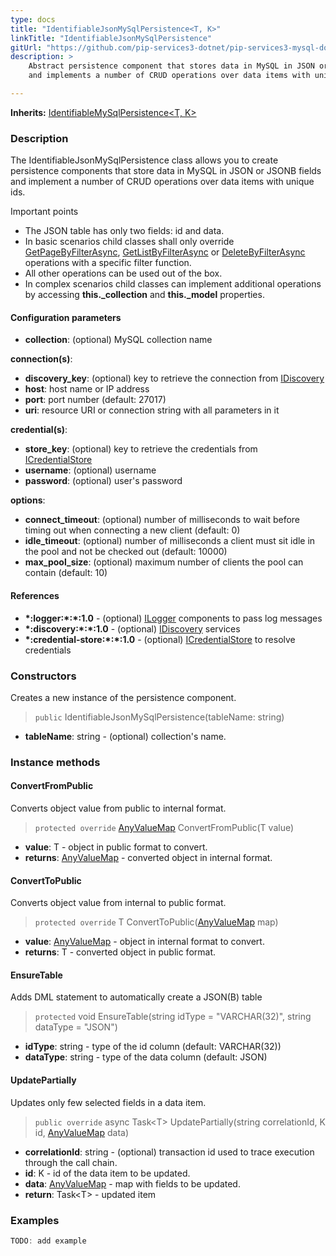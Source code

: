 ```yaml
---
type: docs
title: "IdentifiableJsonMySqlPersistence<T, K>"
linkTitle: "IdentifiableJsonMySqlPersistence"
gitUrl: "https://github.com/pip-services3-dotnet/pip-services3-mysql-dotnet"
description: >
    Abstract persistence component that stores data in MySQL in JSON or JSONB fields
    and implements a number of CRUD operations over data items with unique ids.

---
```


**Inherits:** [IdentifiableMySqlPersistence<T, K>](../identifiable_mysql_persistence)

### Description

The IdentifiableJsonMySqlPersistence class allows you to create persistence components that store data in MySQL in JSON or JSONB fields and implement a number of CRUD operations over data items with unique ids.

Important points

- The JSON table has only two fields: id and data.
- In basic scenarios child classes shall only override [GetPageByFilterAsync](../mysql_persistence/#getpagebyfilterasync), [GetListByFilterAsync](../mysql_persistence/#getlistbyfilterasync) or [DeleteByFilterAsync](../mysql_persistence/#deletebyfilterasync) operations with a specific filter function. 
- All other operations can be used out of the box. 
- In complex scenarios child classes can implement additional operations by accessing **this._collection** and **this._model** properties.


#### Configuration parameters

- **collection**: (optional) MySQL collection name

**connection(s)**:    
- **discovery_key**: (optional) key to retrieve the connection from [IDiscovery](../../../components/connect/idiscovery)
- **host**: host name or IP address
- **port**: port number (default: 27017)
- **uri**: resource URI or connection string with all parameters in it

**credential(s)**:    
- **store_key**: (optional) key to retrieve the credentials from [ICredentialStore](../../../components/auth/icredential_store)
- **username**: (optional) username
- **password**: (optional) user's password

**options**:
- **connect_timeout**: (optional) number of milliseconds to wait before timing out when connecting a new client (default: 0)
- **idle_timeout**: (optional) number of milliseconds a client must sit idle in the pool and not be checked out (default: 10000)
- **max_pool_size**: (optional) maximum number of clients the pool can contain (default: 10)


#### References
- **\*:logger:\*:\*:1.0** - (optional) [ILogger](../../../components/log/ilogger) components to pass log messages
- **\*:discovery:\*:\*:1.0** - (optional) [IDiscovery](../../../components/connect/idiscovery) services
- **\*:credential-store:\*:\*:1.0** - (optional) [ICredentialStore](../../../components/auth/icredential_store) to resolve credentials



### Constructors
Creates a new instance of the persistence component.

> `public` IdentifiableJsonMySqlPersistence(tableName: string)

- **tableName**: string - (optional) collection's name.


### Instance methods

#### ConvertFromPublic
Converts object value from public to internal format.

> `protected override` [AnyValueMap](../../../commons/data/any_value_map) ConvertFromPublic(T value)

- **value**: T - object in public format to convert.
- **returns**: [AnyValueMap](../../../commons/data/any_value_map) - converted object in internal format.


#### ConvertToPublic
Converts object value from internal to public format.

> `protected override` T ConvertToPublic([AnyValueMap](../../../commons/data/any_value_map) map)

- **value**: [AnyValueMap](../../../commons/data/any_value_map) - object in internal format to convert.
- **returns**: T - converted object in public format.


#### EnsureTable
Adds DML statement to automatically create a JSON(B) table

> `protected` void EnsureTable(string idType = "VARCHAR(32)", string dataType = "JSON")

- **idType**: string - type of the id column (default: VARCHAR(32))
- **dataType**: string - type of the data column (default: JSON)


#### UpdatePartially
Updates only few selected fields in a data item.

> `public override` async Task\<T\> UpdatePartially(string correlationId, K id, [AnyValueMap](../../../commons/data/any_value_map) data)

- **correlationId**: string - (optional) transaction id used to trace execution through the call chain.
- **id**: K - id of the data item to be updated.
- **data**: [AnyValueMap](../../../commons/data/any_value_map) - map with fields to be updated.
- **return**: Task\<T\> - updated item

### Examples

```cs
TODO: add example

```
